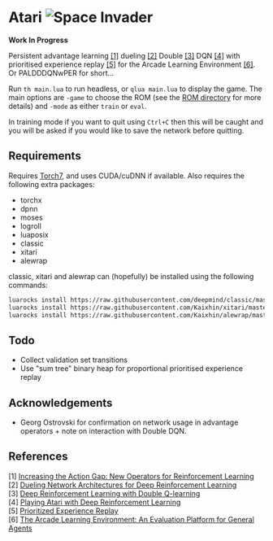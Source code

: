 # Atari ![Space Invader](http://www.rw-designer.com/cursor-view/74522.png)

**Work In Progress**

Persistent advantage learning [[1]](#references) dueling [[2]](#references) Double [[3]](#references) DQN [[4]](#references) with prioritised experience replay [[5]](#references) for the Arcade Learning Environment [[6]](#references). Or PALDDDQNwPER for short...

Run `th main.lua` to run headless, or `qlua main.lua` to display the game. The main options are `-game` to choose the ROM (see the [ROM directory](roms/README.md) for more details) and `-mode` as either `train` or `eval`.

In training mode if you want to quit using `Ctrl+C` then this will be caught and you will be asked if you would like to save the network before quitting.

## Requirements

Requires [Torch7](http://torch.ch/), and uses CUDA/cuDNN if available. Also requires the following extra packages:

- torchx
- dpnn
- moses
- logroll
- luaposix
- classic
- xitari
- alewrap

classic, xitari and alewrap can (hopefully) be installed using the following commands:

```sh
luarocks install https://raw.githubusercontent.com/deepmind/classic/master/rocks/classic-scm-1.rockspec
luarocks install https://raw.githubusercontent.com/Kaixhin/xitari/master/xitari-0-0.rockspec
luarocks install https://raw.githubusercontent.com/Kaixhin/alewrap/master/alewrap-0-0.rockspec
```

## Todo

- Collect validation set transitions
- Use "sum tree" binary heap for proportional prioritised experience replay

## Acknowledgements

- Georg Ostrovski for confirmation on network usage in advantage operators + note on interaction with Double DQN.

## References

[1] [Increasing the Action Gap: New Operators for Reinforcement Learning](http://arxiv.org/abs/1512.04860)  
[2] [Dueling Network Architectures for Deep Reinforcement Learning](http://arxiv.org/abs/1511.06581)  
[3] [Deep Reinforcement Learning with Double Q-learning](http://arxiv.org/abs/1509.06461)  
[4] [Playing Atari with Deep Reinforcement Learning](http://arxiv.org/abs/1312.5602)  
[5] [Prioritized Experience Replay](http://arxiv.org/abs/1511.05952)  
[6] [The Arcade Learning Environment: An Evaluation Platform for General Agents](http://arxiv.org/abs/1207.4708)  
